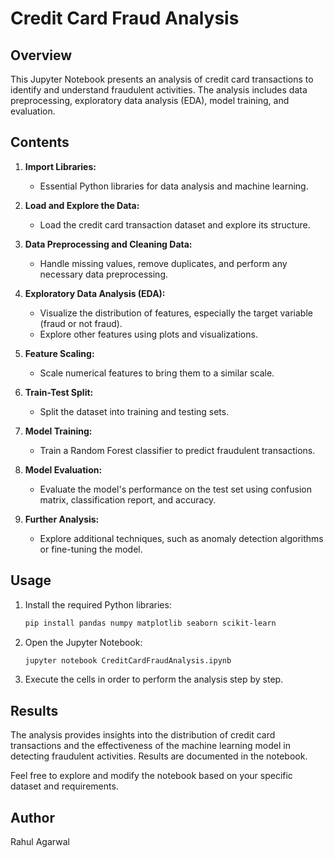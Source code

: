 # Credit Card Fraud Analysis

## Overview

This Jupyter Notebook presents an analysis of credit card transactions to identify and understand fraudulent activities. The analysis includes data preprocessing, exploratory data analysis (EDA), model training, and evaluation.

## Contents

1. **Import Libraries:**
    - Essential Python libraries for data analysis and machine learning.

2. **Load and Explore the Data:**
    - Load the credit card transaction dataset and explore its structure.

3. **Data Preprocessing and Cleaning Data:**
    - Handle missing values, remove duplicates, and perform any necessary data preprocessing.

4. **Exploratory Data Analysis (EDA):**
    - Visualize the distribution of features, especially the target variable (fraud or not fraud).
    - Explore other features using plots and visualizations.

5. **Feature Scaling:**
    - Scale numerical features to bring them to a similar scale.

6. **Train-Test Split:**
    - Split the dataset into training and testing sets.

7. **Model Training:**
    - Train a Random Forest classifier to predict fraudulent transactions.

8. **Model Evaluation:**
    - Evaluate the model's performance on the test set using confusion matrix, classification report, and accuracy.

9. **Further Analysis:**
    - Explore additional techniques, such as anomaly detection algorithms or fine-tuning the model.

## Usage

1. Install the required Python libraries:
    ```bash
    pip install pandas numpy matplotlib seaborn scikit-learn
    ```

2. Open the Jupyter Notebook:
    ```bash
    jupyter notebook CreditCardFraudAnalysis.ipynb
    ```

3. Execute the cells in order to perform the analysis step by step.

## Results

The analysis provides insights into the distribution of credit card transactions and the effectiveness of the machine learning model in detecting fraudulent activities. Results are documented in the notebook.

Feel free to explore and modify the notebook based on your specific dataset and requirements.

## Author

Rahul Agarwal
